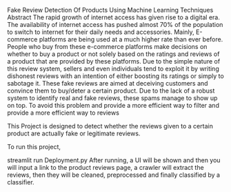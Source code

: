 Fake Review Detection Of Products Using Machine Learning Techniques
Abstract
The rapid growth of internet access has given rise to a digital era. The availability of internet access has pushed almost 70% of the population to switch to internet for their daily needs and accessories. Mainly, E-commerce platforms are being used at a much higher rate than ever before. People who buy from these e-commerce platforms make decisions on whether to buy a product or not solely based on the ratings and reviews of a product that are provided by these platforms. Due to the simple nature of this review system, sellers and even individuals tend to exploit it by writing dishonest reviews with an intention of either boosting its ratings or simply to sabotage it. These fake reviews are aimed at deceiving customers and convince them to buy/deter a certain product. Due to the lack of a robust system to identify real and fake reviews, these spams manage to show up on top. To avoid this problem and provide a more efficient way to filter and provide a more efficient way to reviews

This Project is designed to detect whether the reviews given to a certain product are actually fake or legitimate reviews.

To run this project,

streamlit run Deployment.py
After running, a UI will be shown and then you will input a link to the product reviews page, a crawler will extract the reviews, then they will be cleaned, preprocessed and finally classified by a classifier.
